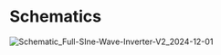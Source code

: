 # Schematics

![Schematic_Full-SIne-Wave-Inverter-V2_2024-12-01](https://github.com/user-attachments/assets/ff0f76d3-573d-4b04-8d5d-e2f4ceec1441)
